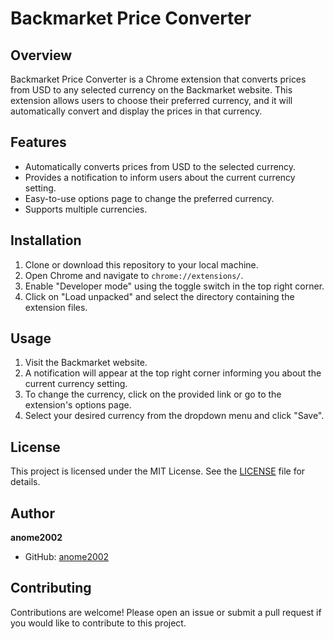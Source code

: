 # Backmarket Price Converter

## Overview
Backmarket Price Converter is a Chrome extension that converts prices from USD to any selected currency on the Backmarket website. This extension allows users to choose their preferred currency, and it will automatically convert and display the prices in that currency.

## Features
- Automatically converts prices from USD to the selected currency.
- Provides a notification to inform users about the current currency setting.
- Easy-to-use options page to change the preferred currency.
- Supports multiple currencies.

## Installation
1. Clone or download this repository to your local machine.
2. Open Chrome and navigate to `chrome://extensions/`.
3. Enable "Developer mode" using the toggle switch in the top right corner.
4. Click on "Load unpacked" and select the directory containing the extension files.

## Usage
1. Visit the Backmarket website.
2. A notification will appear at the top right corner informing you about the current currency setting.
3. To change the currency, click on the provided link or go to the extension's options page.
4. Select your desired currency from the dropdown menu and click "Save".

## License
This project is licensed under the MIT License. See the [LICENSE](LICENSE) file for details.

## Author
**anome2002**  
- GitHub: [anome2002](https://github.com/anome2002)

## Contributing
Contributions are welcome! Please open an issue or submit a pull request if you would like to contribute to this project.


